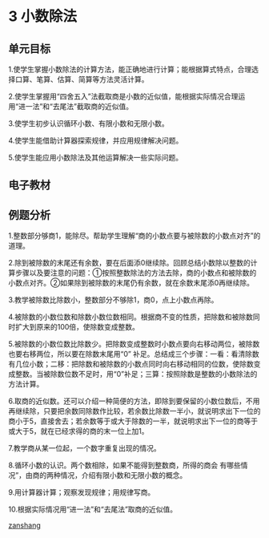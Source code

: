 # 3 小数除法

## 单元目标

1.使学生掌握小数除法的计算方法，能正确地进行计算；能根据算式特点，合理选择口算、笔算、估算、简算等方法灵活计算。

2.使学生掌握用“四舍五入”法截取商是小数的近似值，能根据实际情况合理运用“进一法”和“去尾法”截取商的近似值。

3.使学生初步认识循环小数、有限小数和无限小数。

4.使学生能借助计算器探索规律，并应用规律解决问题。

5.使学生能应用小数除法及其他运算解决一些实际问题。

## 电子教材

<Ebook grade="xxsx5a" :pages="24" :paged="43" ></Ebook>

## 例题分析

1.整数部分够商1，能除尽。帮助学生理解“商的小数点要与被除数的小数点对齐”的道理。

2.除到被除数的末尾还有余数，要在后面添0继续除。回顾总结小数除以整数的计算步骤以及要注意的问题：①按照整数除法的方法去除，商的小数点和被除数的小数点对齐。②如果除到被除数的末尾仍有余数，就在余数末尾添0再继续除。

3.教学被除数比除数小，整数部分不够除1，商0，点上小数点再除。

4.被除数的小数位数和除数小数位数相同。根据商不变的性质，把除数和被除数同时扩大到原来的100倍，使除数变成整数。

5.被除数的小数位数比除数少。把除数变成整数时小数点要向右移动两位，被除数也要右移两位，所以要在除数末尾用“0” 补足。总结成三个步骤：一看：看清除数有几位小数；二移：把除数和被除数的小数点同时向右移动相同的位数，使除数变成整数。当被除数位数不足时，用“0”补足；三算：按照除数是整数的小数除法的方法计算。

6.取商的近似数。还可以介绍一种简便的方法，即除到要保留的小数位数后，不用再继续除，只要把余数同除数作比较，若余数比除数一半小，就说明求出下一位的商小于5，直接舍去；若余数等于或大于除数的一半，就说明求出下一位的商等于或大于5，就在已经求得的商的末一位上加1。

7.教学商从某一位起，一个数字重复出现的情况。

8.循环小数的认识。两个数相除，如果不能得到整数商，所得的商会 有哪些情况”，由商的两种情况，介绍有限小数和无限小数的概念。

9.用计算器计算；观察发现规律；用规律写商。

10.根据实际情况用“进一法”和“去尾法”取商的近似值。

[zanshang](../res/zanshang.md ':include')